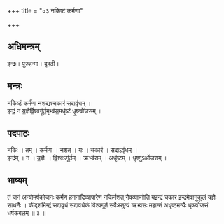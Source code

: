 +++
title = "०३ नकिष्टं कर्मणा"

+++
## अधिमन्त्रम्
इन्द्रः। पुरुहन्मा। बृहती।

## मन्त्रः
नकि॒ष्टं कर्म॑णा नश॒द्यश्च॒कार॑ स॒दावृ॑धम् ।  
इन्द्रं॒ न य॒ज्ञैर्वि॒श्वगू॑र्त॒मृभ्व॑स॒मधृ॑ष्टं धृ॒ष्ण्वो॑जसम् ॥

## पदपाठः
नकिः॑ । तम् । कर्म॑णा । न॒श॒त् । यः । च॒कार॑ । स॒दाऽवृ॑धम् ।  
इन्द्र॑म् । न । य॒ज्ञैः । वि॒श्वऽगू॑र्तम् । ऋभ्व॑सम् । अधृ॑ष्टम् । धृ॒ष्णुऽओ॑जसम् ॥

## भाष्यम्
तं जनं अन्योमर्षकोजनः कर्मण हननादिव्यापारेण नकिर्नशत् नैवव्याप्नोति यइन्द्रं चकार इन्द्रमेवानुकूलं यज्ञैः साधनैः । कीदृशमिन्द्रं सदावृधं सदावर्धकं विश्वगूर्तं सर्वैःस्तुत्यं ऋभ्वसः महान्तं अधृष्टमन्यैः धृष्ण्वोजसं धर्षकबलम् ॥ ३ ॥